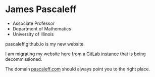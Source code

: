 # James Pascaleff

  - Associate Professor
  - Department of Mathematics
  - University of Illinois

  pascaleff.github.io is my new website.
  
  I am migrating my website here from a [GitLab instance](http://jpascale.pages.math.illinois.edu) that is being decommissioned.

  The domain [pascaleff.com](http://pascaleff.com) should always point you to the right place.